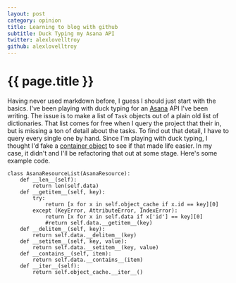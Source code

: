 ```yaml
---
layout: post
category: opinion
title: Learning to blog with github
subtitle: Duck Typing my Asana API
twitter: alexlovelltroy
github: alexlovelltroy
---
```


{{ page.title }}
================

Having never used markdown before, I guess I should just start with the basics.  I've been playing with duck typing for an [Asana](http://asana.com) API I've been writing.  The issue is to make a list of `Task` objects out of a plain old list of dictionaries.  That list comes for free when I query the project that their in, but is missing a ton of detail about the tasks.  To find out that detail, I have to query every single one by hand.  Since I'm playing with duck typing, I thought I'd fake a [container object](http://docs.python.org/reference/datamodel.html#emulating-container-types) to see if that made life easier.  In my case, it didn't and I'll be refactoring that out at some stage.  Here's some example code.

    class AsanaResourceList(AsanaResource):
        def __len__(self):
            return len(self.data)
        def __getitem__(self, key):
            try:
                return [x for x in self.object_cache if x.id == key][0]
            except (KeyError, AttributeError, IndexError):
                return [x for x in self.data if x['id'] == key][0]
                #return self.data.__getitem__(key)
        def __delitem__(self, key):
            return self.data.__delitem__(key)
        def __setitem__(self, key, value):
            return self.data.__setitem__(key, value)
        def __contains__(self, item):
            return self.data.__contains__(item)
        def __iter__(self):
            return self.object_cache.__iter__()
